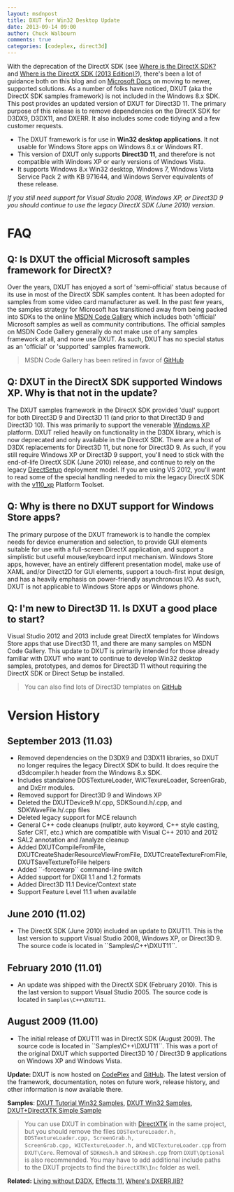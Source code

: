 ```yaml
---
layout: msdnpost
title: DXUT for Win32 Desktop Update
date: 2013-09-14 09:00
author: Chuck Walbourn
comments: true
categories: [codeplex, direct3d]
---
```

With the deprecation of the DirectX SDK (see <a href="https://walbourn.github.io/where-is-the-directx-sdk/">Where is the DirectX SDK?</a> and <a href="https://walbourn.github.io/where-is-the-directx-sdk-2013-edition/">Where is the DirectX SDK (2013 Edition)?</a>), there's been a lot of guidance both on this blog and on <a href="https://docs.microsoft.com/en-us/windows/desktop/directx-sdk--august-2009-">Microsoft Docs</a> on moving to newer, supported solutions. As a number of folks have noticed, DXUT (aka the DirectX SDK samples framework) is not included in the Windows 8.x SDK.  This post provides an updated version of DXUT for Direct3D 11. The primary purpose of this release is to remove dependencies on the DirectX SDK for D3DX9, D3DX11, and DXERR. It also includes some code tidying and a few customer requests.
<!--more-->

<ul>
<li>The DXUT framework is for use in <strong>Win32 desktop applications</strong>. It not usable for Windows Store apps on Windows 8.x or Windows RT.</li>
<li>This version of DXUT only supports <strong>Direct3D 11</strong>, and therefore is not compatible with Windows XP or early versions of Windows Vista.</li>
<li>It supports Windows 8.x Win32 desktop, Windows 7, Windows Vista Service Pack 2 with KB 971644, and Windows Server equivalents of these release.</li>
</ul>

<em>If you still need support for Visual Studio 2008, Windows XP, or Direct3D 9 you should continue to use the legacy DirectX SDK (June 2010) version</em>.

<h1>FAQ</h1>

<h2>Q: Is DXUT the official Microsoft samples framework for DirectX?</h2>

Over the years, DXUT has enjoyed a sort of 'semi-official' status because of its use in most of the DirectX SDK samples content. It has been adopted for samples from some video card manufacturer as well. In the past few years, the samples strategy for Microsoft has transitioned away from being packed into SDKs to the online <a href="http://code.msdn.microsoft.com/">MSDN Code Gallery</a> which includes both 'official' Microsoft samples as well as community contributions.  The official samples on MSDN Code Gallery generally do not make use of any samples framework at all, and none use DXUT.  As such, DXUT has no special status as an 'official' or 'supported' samples framework.

> MSDN Code Gallery has been retired in favor of [GitHub](https://github.com/Microsoft/)

<h2>Q: DXUT in the DirectX SDK supported Windows XP. Why is that not in the update?</h2>

The DXUT samples framework in the DirectX SDK provided 'dual' support for both Direct3D 9 and Direct3D 11 (and prior to that Direct3D 9 and Direct3D 10).  This was primarily to support the venerable <a href="https://walbourn.github.io/goodbye-to-an-old-friend/">Windows XP</a> platform. DXUT relied heavily on functionality in the D3DX library, which is now deprecated and only available in the DirectX SDK. There are a host of D3DX replacements for Direct3D 11, but none for Direct3D 9. As such, if you still require Windows XP or Direct3D 9 support, you'll need to stick with the end-of-life DirectX SDK (June 2010) release, and continue to rely on the legacy <a href="https://walbourn.github.io/not-so-direct-setup/">DirectSetup</a> deployment model. If you are using VS 2012, you'll want to read some of the special handling needed to mix the legacy DirectX SDK with the <a href="https://walbourn.github.io/visual-studio-2012-update-1/">v110_xp</a> Platform Toolset.

<h2>Q: Why is there no DXUT support for Windows Store apps?</h2>

The primary purpose of the DXUT framework is to handle the complex needs for device enumeration and selection, to provide GUI elements suitable for use with a full-screen DirectX application, and support a simplistic but useful mouse/keyboard input mechanism. Windows Store apps, however, have an entirely different presentation model, make use of XAML and/or Direct2D for GUI elements, support a touch-first input design, and has a heavily emphasis on power-friendly asynchronous I/O. As such, DXUT is not applicable to Windows Store apps or Windows phone.

<h2>Q: I'm new to Direct3D 11. Is DXUT a good place to start?</h2>

Visual Studio 2012 and 2013 include great DirectX templates for Windows Store apps that use Direct3D 11, and there are many samples on MSDN Code Gallery. This update to DXUT is primarily intended for those already familiar with DXUT who want to continue to develop Win32 desktop samples, prototypes, and demos for Direct3D 11 without requiring the DirectX SDK or Direct Setup be installed.

> You can also find lots of Direct3D templates on [GitHub](https://github.com/walbourn/directx-vs-templates)

<h1>Version History</h1>

<h2>September 2013 (11.03)</h2>
<ul>
<li>Removed dependencies on the D3DX9 and D3DX11 libraries, so DXUT no longer requires the legacy DirectX SDK to build. It does require the d3dcompiler.h header from the Windows 8.x SDK.</li>
<li>Includes standalone DDSTextureLoader, WICTexureLoader, ScreenGrab, and DxErr modules.</li>
<li>Removed support for Direct3D 9 and Windows XP</li>
<li>Deleted the DXUTDevice9.h/.cpp, SDKSound.h/.cpp, and SDKWaveFile.h/.cpp files</li>
<li>Deleted legacy support for MCE relaunch</li>
<li>General C++ code cleanups (nullptr, auto keyword, C++ style casting, Safer CRT, etc.) which are compatible with Visual C++ 2010 and 2012</li>
<li>SAL2 annotation and /analyze cleanup</li>
<li>Added DXUTCompileFromFile, DXUTCreateShaderResourceViewFromFile, DXUTCreateTextureFromFile, DXUTSaveTextureToFile helpers</li>
<li>Added ``-forcewarp`` command-line switch</li>
<li>Added support for DXGI 1.1 and 1.2 formats</li>
<li>Added Direct3D 11.1 Device/Context state</li>
<li>Support Feature Level 11.1 when available</li>
</ul>

<h2>June 2010 (11.02)</h2>
<ul>
<li>The DirectX SDK (June 2010) included an update to DXUT11. This is the last version to support Visual Studio 2008, Windows XP, or Direct3D 9. The source code is located in ``Samples\C++\DXUT11``.</li>
</ul>

<h2>February 2010 (11.01)</h2>
<ul>
<li>An update was shipped with the DirectX SDK (February 2010). This is the last version to support Visual Studio 2005. The source code is located in <code>Samples\C++\DXUT11</code>.</li>
</ul>

<h2>August 2009 (11.00)</h2>
<ul>
<li>The initial release of DXUT11 was in DirectX SDK (August 2009). The source code is located in ``Samples\C++\DXUT11``. This was a port of the original DXUT which supported Direct3D 10 / Direct3D 9 applications on Windows XP and Windows Vista.</li>
</ul>

<strong>Update: </strong>DXUT is now hosted on <a href="https://dxut.codeplex.com/">CodePlex</a> and <a href="https://github.com/Microsoft/DXUT">GitHub</a>. The latest version of the framework, documentation, notes on future work, release history, and other information is now available there.

<strong>Samples</strong>: <a href="https://github.com/walbourn/directx-sdk-samples/tree/master/Direct3D11TutorialsDXUT">DXUT Tutorial Win32 Samples</a>, <a href="https://github.com/walbourn/directx-sdk-samples">DXUT Win32 Samples</a>, <a href="http://code.msdn.microsoft.com/DXUTDirectXTK-Simple-Win32-9cf797e9">DXUT+DirectXTK Simple Sample</a>

> You can use DXUT in combination with <a href="http://go.microsoft.com/fwlink/?LinkId=248929">DirectXTK</a> in the same project, but you should remove the files <code>DDSTextureLoader.h, DDSTextureLoader.cpp, ScreenGrab.h, ScreenGrab.cpp, WICTextureLoader.h,</code> and <code>WICTextureLoader.cpp</code> from ``DXUT\Core``. Removal of <code>SDKmesh.h</code> and <code>SDKmesh.cpp</code> from ``DXUT\Optional`` is also recommended. You may have to add additional include paths to the DXUT projects to find the ``DirectXTK\Inc`` folder as well.

<strong>Related:</strong> <a href="https://walbourn.github.io/living-without-d3dx/">Living without D3DX</a>, <a href="https://walbourn.github.io/effects-for-direct3d-11-update/">Effects 11</a>, <a href="https://walbourn.github.io/wheres-dxerr-lib/">Where's DXERR.lIB?</a>
